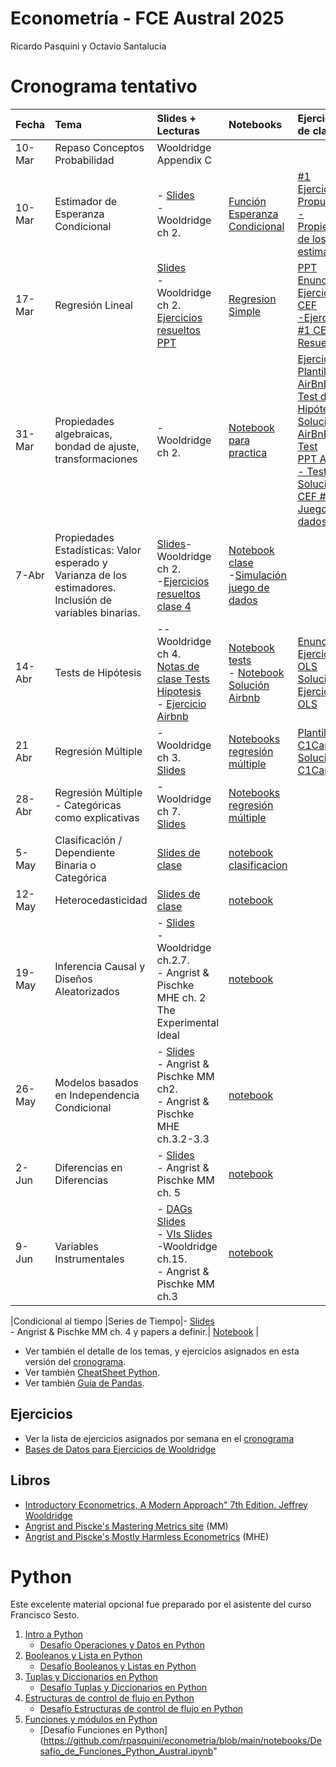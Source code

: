 # Econometría - FCE Austral 2025

Ricardo Pasquini y Octavio Santalucia

# Cronograma tentativo 


|Fecha|Tema|Slides + Lecturas|Notebooks|Ejercicios de clase|
|:----|:----|:----|:----|:----|
|10-Mar|Repaso Conceptos Probabilidad|Wooldridge Appendix C|||
|10- Mar|Estimador de Esperanza Condicional|- [Slides](https://github.com/rpasquini/econometria/blob/main/slides/cef/cef.pdf)<br/>- Wooldridge   ch 2.|[Función Esperanza Condicional](https://github.com/rpasquini/econometria/blob/main/notebooks/CEF_intro_Austral.ipynb)<br/>|[#1 Ejercicios Propuestos - Propiedades de los estimadores](https://github.com/OctavioSantalucia/econometria/blob/main/ejercicios/%231%20Ejercicios%20Propuestos%20-%20Propiedades%20de%20los%20estimadores.pptx)|
|17-Mar|Regresión   Lineal|[Slides](/slides/regresion/regresion.pdf)<br/>- Wooldridge   ch 2.<br/> [Ejercicios resueltos PPT](https://github.com/rpasquini/econometria/blob/main/slides/Ejercicios%20Propuestos%20Clase%202.pptx)| [Regresion Simple](https://github.com/rpasquini/econometria/blob/main/notebooks/OLS.ipynb)<br/> | [PPT Enunciado - Ejercicio #1 CEF](https://github.com/OctavioSantalucia/econometria/blob/main/ejercicios/%232%20Ejercicios%20Propuestos%20-%20CEF%20-%20Introducción%20a%20Python.pptx)<br/>[-Ejercicio #1 CEF Resuelto](https://github.com/OctavioSantalucia/econometria/blob/main/ejercicios/Solución_Ej1_CEF.ipynb)|
|31-Mar|Propiedades algebraicas, bondad de ajuste, transformaciones |- Wooldridge   ch 2.| [Notebook para practica](https://github.com/rpasquini/econometria/blob/main/notebooks/OLS_2_Ajuste_Propiedades_Test_de_Hip%C3%B3tesis.ipynb)| [Ejercicios 2](ejercicios/ejercicios_2.pdf) <br/>[Plantilla AirBnB - Test de Hipótesis](https://github.com/OctavioSantalucia/econometria/blob/main/ejercicios/Airbnb25_Plantilla.ipynb)<br/>[Solución AirBnB - Test](https://github.com/OctavioSantalucia/econometria/blob/main/ejercicios/Airbnb_Test_de_hip%C3%B3tesis%20Resuelto.ipynb)<br/>[PPT AirBnB - Test](https://github.com/OctavioSantalucia/econometria/blob/main/ejercicios/PPT%20Clase%205%20Test%20de%20Hipótesis.pptx)<br/>  [Solución CEF #2 - Juego de dados](https://github.com/OctavioSantalucia/econometria/blob/main/ejercicios/Solución_CEF_Ej_2_Juego_de_dados.ipynb)|                  
|7-Abr|Propiedades Estadísticas: Valor esperado y Varianza de los estimadores. Inclusión de variables binarias.| [Slides](slides/regresion/regresion_propiedades_estadisticas.pdf)- Wooldridge   ch 2.<br/>-[Ejercicios resueltos clase 4](https://github.com/OctavioSantalucia/econometria/blob/main/slides/PPT%20Clase%204.pptx)|[Notebook clase](https://github.com/rpasquini/econometria/blob/main/OLS%20dummys.ipynb)<br/> -[Simulación juego de dados](https://colab.research.google.com/drive/1x7LNL8_cxMW6_4m-ayLd-pb7pz81Bnpv?usp=sharing) <br/>                                                               |
|14-Abr|Tests de Hipótesis|-- Wooldridge   ch 4.<br/> [Notas de clase Tests Hipotesis](slides/Test%20Hipotesis.pdf)<br/>- [Ejercicio Airbnb](https://github.com/OctavioSantalucia/econometria/blob/main/ejercicios/PPT%20Clase%205%20Test%20de%20Hipótesis.pptx)| [Notebook tests](https://github.com/rpasquini/econometria/blob/main/Ejemplos_Testeo_de_Hip%C3%B3tesis.ipynb) <br/> - [Notebook Solución Airbnb](https://github.com/OctavioSantalucia/econometria/blob/main/ejercicios/Airbnb_Test_de_hipótesis.ipynb)|[Enunciado Ejercicios 2 OLS](https://github.com/OctavioSantalucia/econometria/blob/main/ejercicios/ejercicios_2.pdf) <br/> [Solución Ejercicios 2 OLS](https://github.com/OctavioSantalucia./econometria/blob/main/ejercicios/Ejercicios_2_OLS.ipynb)|
|21 Abr|Regresión Múltiple|- Wooldridge   ch 3. <br/>  [Slides](slides/regresion_multiple/reg_multiple.pdf)| [Notebooks regresión múltiple](https://github.com/rpasquini/econometria/blob/main/notebooks/Ejemplos_Regresion_Multiple.ipynb) | [Plantilla C1Cap3](https://github.com/OctavioSantalucia/econometria/blob/main/ejercicios/C1_Cap3_Plantilla.ipynb)<br/> [Solución C1Cap3](https://github.com/OctavioSantalucia/econometria/blob/main/ejercicios/C1_Capítulo_3_Resuelto.ipynb)|
|28-Abr|Regresión Múltiple - Categóricas como explicativas|- Wooldridge   ch 7. <br/>  [Slides](slides/regresion_multiple/reg_categoricas_como_explicativas.pdf)| [Notebooks regresión múltiple](https://github.com/rpasquini/econometria/blob/main/notebooks/Ejemplos_Regresion_Multiple.ipynb) |
|5-May|Clasificación / Dependiente Binaria o Categórica  | [Slides de clase](https://github.com/rpasquini/econometria/blob/main/slides/Modelos%20Clasificaci%C3%B3n.pdf)<br/>| [notebook clasificacion](https://github.com/rpasquini/econometria/blob/main/5_Modelos_de_Clasificacion.ipynb) |
|12-May|Heterocedasticidad  | [Slides de clase](slides/heterocedasticidad/heterocedasticidad.pdf)  <br/>| [notebook](notebooks/Diagnostico_de_residuos_y_regresión_robusta.ipynb) |
|19-May|Inferencia   Causal y Diseños Aleatorizados|- [Slides](https://github.com/rpasquini/econometria/blob/main/slides/Sesgo%20selecci%C3%B3n%20y%20RCTs.pdf)<br/>- Wooldridge   ch.2.7. <br/> - Angrist & Pischke MHE ch. 2 The Experimental Ideal| [notebook](/notebooks/Experimentos_Aleatorizados.ipynb) |
|26-May|Modelos   basados en Independencia Condicional|- [Slides](slides/cia/cia.pdf)<br/>- Angrist   & Pischke MM ch2.  <br/>- Angrist &   Pischke MHE ch.3.2-3.3| [notebook](https://github.com/rpasquini/econometria/blob/main/CIA_y_Matching.ipynb)|
|2-Jun|Diferencias   en Diferencias|- [Slides](slides/DD/presentation.pdf)<br/>- Angrist   & Pischke MM ch. 5| [notebook](https://github.com/rpasquini/econometria/blob/main/notebooks/Diferencias_en_Diferencias.ipynb) |
|9-Jun|Variables   Instrumentales|- [DAGs Slides](https://github.com/rpasquini/econometria/blob/main/slides/Dags.pdf)<br/>- [VIs Slides](slides/IVs/IV.pdf)<br/> -Wooldridge   ch.15. <br/>- Angrist & Pischke MM ch.3|[notebook](https://github.com/rpasquini/econometria/blob/main/Instrumental_Variables.ipynb) |

|Condicional al tiempo |Series de Tiempo|- [Slides](https://github.com/rpasquini/econometria/blob/main/slides/Series%20de%20Tiempo.pdf)<br/> - Angrist   & Pischke MM ch. 4  y papers a   definir.| [Notebook](https://github.com/rpasquini/econometria/blob/main/Series_de_Tiempo.ipynb) |

* Ver también el detalle de los temas, y ejercicios asignados en esta versión del [cronograma](https://alumniiaeedu-my.sharepoint.com/:x:/g/personal/rpasquini_austral_edu_ar/EYxX_bAdzahGpWJe7p4WDuwBTN0jEWwvXJTbXr0KaDm4eg?e=kwJC4z).
* Ver también [CheatSheet Python](https://github.com/rpasquini/econometria/blob/main/datos/cheatsheet-python-1.pdf).
* Ver también [Guía de Pandas](https://github.com/rpasquini/econometria/blob/main/notebooks/Pandas_Austral.ipynb).




## Ejercicios

* Ver la lista de ejercicios asignados por semana en el [cronograma](https://alumniiaeedu-my.sharepoint.com/:x:/g/personal/rpasquini_austral_edu_ar/EYxX_bAdzahGpWJe7p4WDuwBTN0jEWwvXJTbXr0KaDm4eg?e=kwJC4z)
* [Bases de Datos para Ejercicios de Wooldridge](https://academic.cengage.com/resource_uploads/downloads/1111531048_374626.zip)



## Libros

* [Introductory Econometrics, A Modern Approach" 7th Edition. Jeffrey Wooldridge](https://www.amazon.com/Introductory-Econometrics-Modern-Approach-MindTap/dp/1337558869/ref=sr_1_1?keywords=introductory+econometrics+a+modern+approach&qid=1674591514&s=books&sprefix=introductory+econo%2Cstripbooks-intl-ship%2C303&sr=1-1)
* [Angrist and Piscke's Mastering Metrics site](https://www.masteringmetrics.com/) (MM)
* [Angrist and Piscke's Mostly Harmless Econometrics](https://www.researchgate.net/publication/51992844_Mostly_Harmless_Econometrics_An_Empiricist's_Companion) (MHE)



# Python

Este excelente material opcional fue preparado por el asistente del curso Francisco Sesto.

1. [Intro a Python](https://github.com/rpasquini/econometria/blob/main/notebooks/1_Python_Austral.ipynb)
   * [Desafío Operaciones y Datos en Python](https://github.com/rpasquini/econometria/blob/main/notebooks/Desafío_Operaciones_y_Datos_Python_Austral.ipynb)
2. [Booleanos y Lista en Python](https://github.com/rpasquini/econometria/blob/main/notebooks/2_Python_Austral.ipynb)
   * [Desafío Booleanos y Listas en Python](https://github.com/rpasquini/econometria/blob/main/notebooks/Desafío_Booleanos_y_Listas_Python_Austral.ipynb)
3. [Tuplas y Diccionarios en Python](https://github.com/rpasquini/econometria/blob/main/notebooks/3_Python_Austral.ipynb)
   * [Desafío Tuplas y Diccionarios en Python](https://github.com/rpasquini/econometria/blob/main/notebooks/Desafío_Tuplas_y_Diccionarios_Python_Austral.ipynb)
4. [Estructuras de control de flujo en Python](https://github.com/rpasquini/econometria/blob/main/notebooks/4_Python_Austral.ipynb)
   * [Desafío Estructuras de control de flujo en Python](https://github.com/rpasquini/econometria/blob/main/notebooks/Desafío_Estructuras_de_Control_de_Flujo_Python_Austral.ipynb)
5. [Funciones y módulos en Python](https://github.com/rpasquini/econometria/blob/main/notebooks/5_Python_Austral.ipynb)
   * [Desafío Funciones en Python](https://github.com/rpasquini/econometria/blob/main/notebooks/Desafío_de_Funciones_Python_Austral.ipynb"

